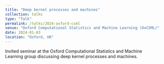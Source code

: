 ```yaml
---
title: "Deep kernel processes and machines"
collection: talks
type: "Talk"
permalink: /talks/2024-oxford-csml
venue: "Oxford Computational Statistics and Machine Learning (OxCSML)"
date: 2024-01-03
location: "Oxford, UK"
---
```


Invited seminar at the Oxford Computational Statistics and Machine Learning group discussing deep kernel processes and machines. 